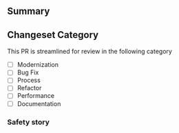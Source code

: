## Summary
<!--
    Describe the rationale and design decisions.
    Provide a link to the ticket or document which prompted this change,
-->

## Changeset Category
<!--
Is this change structured into a streamlined review category? If so, specify below, otherwise delete this section

Note: These are not generic labels, your PR must meet the criteria laid out by the project for structured review.

https://github.com/dimagi/code-review/blob/master/docs/common_categories.rst
-->

This PR is streamlined for review in the following category

- [ ] Modernization
- [ ] Bug Fix
- [ ] Process
- [ ] Refactor
- [ ] Performance
- [ ] Documentation

### Safety story
<!--
Describe any aspects of testing which aren't captured by automated testing. 

Did any part of the PR require local testing? Was broader QA performed?
-->

